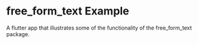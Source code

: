 # free_form_text Example

A flutter app that illustrates some of the functionality of the free_form_text package.

